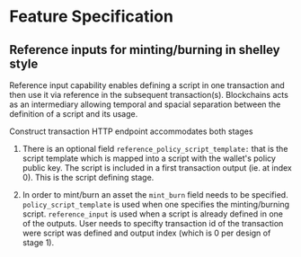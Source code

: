 # Feature Specification

## Reference inputs for minting/burning in shelley style

Reference input capability enables defining a script in one transaction and then
use it via reference in the subsequent transaction(s). Blockchains acts as
an intermediary allowing temporal and spacial separation between the definition
of a script and its usage.

Construct transaction HTTP endpoint accommodates both stages

1. There is an optional field `reference_policy_script_template:`
   that is the script template which is mapped into a script
   with the wallet's policy public key. The script is included in
   a first transaction output (ie. at index 0). This is the script defining
   stage.

2. In order to mint/burn an asset the `mint_burn` field needs to be specified.
   `policy_script_template` is used when one specifies the minting/burning script.
   `reference_input` is used when a script is already defined in one of the outputs.
   User needs to specifty transaction id of the transaction were script was defined and
   output index (which is 0 per design of stage 1).
